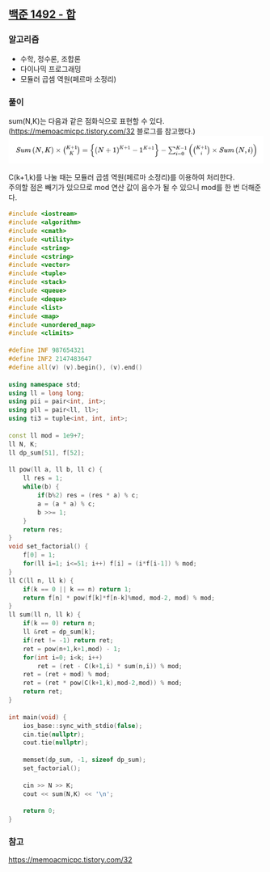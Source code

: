 ## [백준 1492 - 합](https://www.acmicpc.net/problem/1492)

### 알고리즘
- 수학, 정수론, 조합론
- 다이나믹 프로그래밍
- 모듈러 곱셈 역원(페르마 소정리)

### 풀이
sum(N,K)는 다음과 같은 점화식으로 표현할 수 있다. (https://memoacmicpc.tistory.com/32 블로그를 참고했다.)
![img.png](img.png)  

C(k+1,k)를 나눌 때는 모듈러 곱셈 역원(페르마 소정리)를 이용하여 처리한다.  
주의할 점은 빼기가 있으므로 mod 연산 값이 음수가 될 수 있으니 mod를 한 번 더해준다.

```c++
#include <iostream>
#include <algorithm>
#include <cmath>
#include <utility>
#include <string>
#include <cstring>
#include <vector>
#include <tuple>
#include <stack>
#include <queue>
#include <deque>
#include <list>
#include <map>
#include <unordered_map>
#include <climits>

#define INF 987654321
#define INF2 2147483647
#define all(v) (v).begin(), (v).end()

using namespace std;
using ll = long long;
using pii = pair<int, int>;
using pll = pair<ll, ll>;
using ti3 = tuple<int, int, int>;

const ll mod = 1e9+7;
ll N, K;
ll dp_sum[51], f[52];

ll pow(ll a, ll b, ll c) {
    ll res = 1;
    while(b) {
        if(b%2) res = (res * a) % c;
        a = (a * a) % c;
        b >>= 1;
    }
    return res;
}
void set_factorial() {
    f[0] = 1;
    for(ll i=1; i<=51; i++) f[i] = (i*f[i-1]) % mod;
}
ll C(ll n, ll k) {
    if(k == 0 || k == n) return 1;
    return f[n] * pow(f[k]*f[n-k]%mod, mod-2, mod) % mod;
}
ll sum(ll n, ll k) {
    if(k == 0) return n;
    ll &ret = dp_sum[k];
    if(ret != -1) return ret;
    ret = pow(n+1,k+1,mod) - 1;
    for(int i=0; i<k; i++)
        ret = (ret - C(k+1,i) * sum(n,i)) % mod;
    ret = (ret + mod) % mod;
    ret = (ret * pow(C(k+1,k),mod-2,mod)) % mod;
    return ret;
}

int main(void) {
    ios_base::sync_with_stdio(false);
    cin.tie(nullptr);
    cout.tie(nullptr);

    memset(dp_sum, -1, sizeof dp_sum);
    set_factorial();

    cin >> N >> K;
    cout << sum(N,K) << '\n';

    return 0;
}

```

### 참고
https://memoacmicpc.tistory.com/32